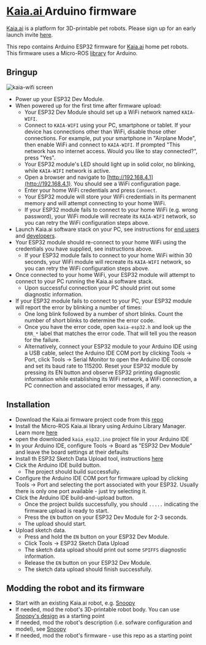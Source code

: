 # [Kaia.ai ](https://kaia.ai) Arduino firmware

[Kaia.ai](https://kaiaai) is a platform for 3D-printable pet robots. Please sign up for an early launch invite [here](https://remake.ai).

This repo contains Arduino ESP32 firmware for [Kaia.ai](https://kaia.ai) home pet robots.
This firmware uses a Micro-ROS [library](https://github.com/kaiaai/micro_ros_arduino_kaia) for Arduino.

## Bringup

![kaia-wifi screen](https://github.com/makerspet/kaiaai_snoopy/assets/143911662/71b32a97-adec-4f76-b97b-c47f91dce13e)

- Power up your ESP32 Dev Module.
- When powered up for the first time after firmware upload:
  - Your ESP32 Dev Module should set up a WiFi network named `KAIA-WIFI`.
  - Connect to `KAIA-WIFI` using your PC, smartphone or tablet. If your device has connections other than WiFi,
    disable those other connections. For example, put your smartphone in "Airplane Mode", then enable WiFi and
    connect to `KAIA-WIFI`. If prompted "This network has no internet access. Would you like to stay connected?",
    press "Yes".
  - Your ESP32 module's LED should light up in solid color, no blinking, while `KAIA-WIFI` network is active.
  - Open a browser and navigate to [http://192.168.4.1](http://192.168.4.1). You should see a WiFi configuration
    page.
  - Enter your home WiFi credentials and press `Connect`.
  - Your ESP32 module will store your WiFi credentials in its permanent memory and will attempt
    connecting to your home WiFi.
  - If your ESP32 module fails to connect to your home WiFi (e.g. wrong password), your WiFi module will
    recreate its `KAIA-WIFI` network, so you can retry the WiFi configuration steps above.
- Launch Kaia.ai software stack on your PC, see instructions for
[end users](https://github.com/kaiaai/docker/tree/main/kaia-ros) and [developers](https://github.com/kaiaai/docker/tree/main/kaia-ros-dev).
- Your ESP32 module should re-connect to your home WiFi using the credentials you have supplied, see instructions
above.
  - If your ESP32 module fails to connect to your home WiFi within 30 seconds, your WiFi module will
    recreate its `KAIA-WIFI` network, so you can retry the WiFi configuration steps above.
- Once connected to your home WiFi, your ESP32 module will attempt to connect to your PC running the Kaia.ai software stack.
  - Upon successful connection your PC should print out some diagnostic information.
- If your ESP32 module fails to connect to your PC, your ESP32 module will report the error by blinking a number of times:
  - One long blink followed by a number of short blinks. Count the number of short blinks to determine the error code.
  - Once you have the error code, open `kaia-esp32.h` and look up the `ERR_*` label that matches the error code.
    That will tell you the reason for the failure.
  - Alternatively, connect your ESP32 module to your Arduino IDE using a USB cable, select the Arduino IDE COM port
    by clicking Tools -> Port, click Tools -> Serial Monitor to open the Arduino IDE console and 
    set its baud rate to 115200. Reset your ESP32 module by pressing its EN button and observe ESP32 printing
    diagnostic information while establishing its WiFi network, a WiFi connection, a PC connection and associated
    error messages, if any.

## Installation
- Download the Kaia.ai firmware project code from this [repo](https://github.com/kaiaai/arduino_fw)
- Install the Micro-ROS Kaia.ai library using Arduino Library Manager. Learn more [here](https://github.com/kaiaai/micro_ros_arduino_kaia)
- open the downloaded `kaia_esp32.ino` project file in your Arduino IDE
- In your Arduino IDE, configure Tools -> Board as "ESP32 Dev Module" and leave the board settings at their defaults
- Install th ESP32 Sketch Data Upload tool, instructions [here](https://randomnerdtutorials.com/install-esp32-filesystem-uploader-arduino-ide/)
- Cick the Arduino IDE build button.
  - The project should build successfully.
- Configure the Arduino IDE COM port for firmware upload by clicking Tools -> Port and selecting the port associated
  with your ESP32. Usually there is only one port available - just try selecting it.
- Click the Arduino IDE build-and-upload button.
  - Once the project builds successfully, you should `.....` indicating the firmware upload is ready to start.
  - Press the `EN` button on your ESP32 Dev Module for 2-3 seconds.
  - The upload should start.
- Upload sketch data.
  - Press and hold the `EN` button on your ESP32 Dev Module.
  - Click Tools -> ESP32 Sketch Data Upload
  - The sketch data upload should print out some `SPIFFS` diagnostic information.
  - Release the `EN` button on your ESP32 Dev Module.
  - The sketch data upload should finish successfully.

## Modding the robot and its firmware
- Start with an existing Kaia.ai robot, e.g. [Snoopy](https://github.com/kaiaai/kaia_descriptions/)
- If needed, mod the robot's 3D-printable robot body. You can use [Snoopy's design](https://github.com/kaiaai/3D_printables/) as a starting point
- If needed, mod the robot's description (i.e. sofware configuration and model), see [Snoopy](https://github.com/kaiaai/kaia_descriptions/)
- If needed, mod the robot's firmware - use this repo as a starting point
